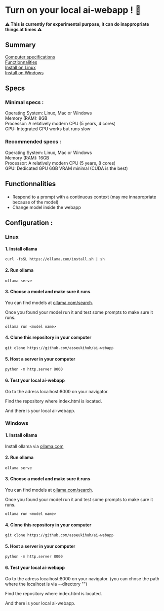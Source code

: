 # Turn on your local ai-webapp ! 🤖

#### ⚠️ This is currently for experimental purpose, it can do inappropriate things at times ⚠️

## Summary

<a href="#specs">Computer specifications</a><br>
<a href="#func">Functionnalities</a><br>
<a href="#linux">Install on Linux</a><br>
<a href="#windows">Install on Windows</a>

## <p id="specs">Specs</p>

### Minimal specs :
Operating System: Linux, Mac or Windows <br>
Memory (RAM): 8GB <br>
Processor: A relatively modern CPU (5 years, 4 cores) <br>
GPU: Integrated GPU works but runs slow <br>

### Recommended specs :
Operating System: Linux, Mac or Windows <br>
Memory (RAM): 16GB <br>
Processor: A relatively modern CPU (5 years, 8 cores) <br>
GPU: Dedicated GPU 6GB VRAM minimal (CUDA is the best) <br>


## <p id="func">Functionnalities</p>

 - Respond to a prompt with a continuous context (may me innapropriate because of the model)
 - Change model inside the webapp

## Configuration :

### <p id="linux">Linux</p>

#### 1. Install ollama
   
```
curl -fsSL https://ollama.com/install.sh | sh
```
#### 2. Run ollama
   
```
ollama serve
```

#### 3. Choose a model and make sure it runs

You can find models at <a href='https://ollama.com/search'>ollama.com/search</a>.

Once you found your model run it and test some prompts to make sure it runs.

```
ollama run <model name>
```

#### 4. Clone this repository in your computer

```
git clone https://github.com/asseukihuh/ai-webapp
```

#### 5. Host a server in your computer

```
python -m http.server 8000
```

#### 6. Test your local ai-webapp

Go to the adress localhost:8000 on your navigator. <br>

Find the repository where index.html is located. <br>

And there is your local ai-webapp. <br>

### <p id="windows">Windows</p>

#### 1. Install ollama
   
Install ollama via <a href="https://ollama.com/">ollama.com</a>

#### 2. Run ollama
   
```
ollama serve
```

#### 3. Choose a model and make sure it runs

You can find models at <a href='https://ollama.com/search'>ollama.com/search</a>.

Once you found your model run it and test some prompts to make sure it runs.

```
ollama run <model name>
```

#### 4. Clone this repository in your computer

```
git clone https://github.com/asseukihuh/ai-webapp
```

#### 5. Host a server in your computer

```
python -m http.server 8000
```

#### 6. Test your local ai-webapp

Go to the adress localhost:8000 on your navigator. (you can chose the path where the localhost is via --directory "<path>") <br>

Find the repository where index.html is located. <br>

And there is your local ai-webapp. <br>




